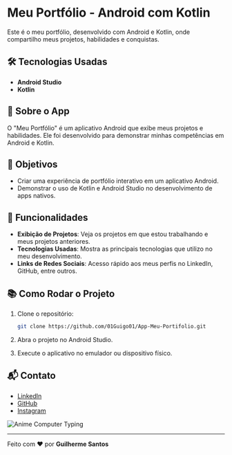 # Meu Portfólio - Android com Kotlin

Este é o meu portfólio, desenvolvido com Android e Kotlin, onde compartilho meus projetos, habilidades e conquistas.

## 🛠 Tecnologias Usadas

- **Android Studio**
- **Kotlin**

## 📱 Sobre o App

O "Meu Portfólio" é um aplicativo Android que exibe meus projetos e habilidades. Ele foi desenvolvido para demonstrar minhas competências em Android e Kotlin.

## 🎯 Objetivos

- Criar uma experiência de portfólio interativo em um aplicativo Android.
- Demonstrar o uso de Kotlin e Android Studio no desenvolvimento de apps nativos.

## 📝 Funcionalidades

- **Exibição de Projetos**: Veja os projetos em que estou trabalhando e meus projetos anteriores.
- **Tecnologias Usadas**: Mostra as principais tecnologias que utilizo no meu desenvolvimento.
- **Links de Redes Sociais**: Acesso rápido aos meus perfis no LinkedIn, GitHub, entre outros.

## 📚 Como Rodar o Projeto

1. Clone o repositório:
   ```bash
   git clone https://github.com/01Guigo01/App-Meu-Portifolio.git

2. Abra o projeto no Android Studio.

3.  Execute o aplicativo no emulador ou dispositivo físico.


## 📬 Contato

- [LinkedIn](https://www.linkedin.com/in/guilherme-santos-0954a2274/)
- [GitHub](https://github.com/01Guigo01)
- [Instagram](https://www.instagram.com/01_guigo_01/)

![Anime Computer Typing](https://www.google.com/url?sa=i&url=https%3A%2F%2Fwww.pinterest.com%2Fpin%2F812899801466357627%2F&psig=AOvVaw3CxRHUhoGkdvTZreEL50Cr&ust=1731717986547000&source=images&cd=vfe&opi=89978449&ved=0CBMQjRxqFwoTCKDV_62O3YkDFQAAAAAdAAAAABA4)

---

Feito com ❤️ por **Guilherme Santos**

